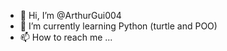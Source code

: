 - 👋 Hi, I’m @ArthurGui004
- 🌱 I’m currently learning Python (turtle and POO)
- 📫 How to reach me ...


<!---
ArthurGui004/ArthurGui004 is a ✨ special ✨ repository because its `README.md` (this file) appears on your GitHub profile.
You can click the Preview link to take a look at your changes.
--->
